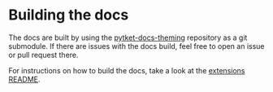 # Building the docs

The docs are built by using the [pytket-docs-theming](https://github.com/CQCL/pytket-docs-theming/) repository as a git submodule. If there are issues with the docs build, feel free to open an issue or pull request there.

For instructions on how to build the docs, take a look at the [extensions README](https://github.com/CQCL/pytket-docs-theming/blob/main/extensions/README.md). 